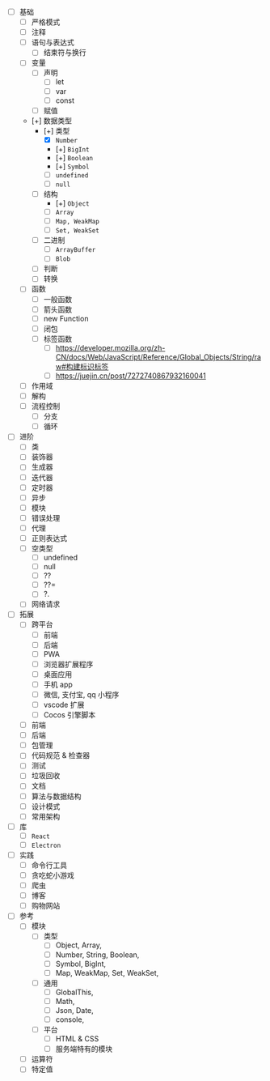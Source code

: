 - [ ] 基础
  - [ ] 严格模式
  - [ ] 注释
  - [ ] 语句与表达式
    - [ ] 结束符与换行
  - [ ] 变量
    - [ ] 声明
      - [ ] let
      - [ ] var
      - [ ] const
    - [ ] 赋值
  - [+] 数据类型
    - [+] 类型
      - [x] `Number`
      - [+] `BigInt`
      - [+] `Boolean`
      - [+] `Symbol`
      - [ ] `undefined`
      - [ ] `null`
    - [ ] 结构
      - [+] `Object`
      - [ ] `Array`
      - [ ] `Map, WeakMap`
      - [ ] `Set, WeakSet`
    - [ ] 二进制
      - [ ] `ArrayBuffer`
      - [ ] `Blob`
    - [ ] 判断
    - [ ] 转换
  - [ ] 函数
    - [ ] 一般函数
    - [ ] 箭头函数
    - [ ] new Function
    - [ ] 闭包
    - [ ] 标签函数
      - [ ] https://developer.mozilla.org/zh-CN/docs/Web/JavaScript/Reference/Global_Objects/String/raw#构建标识标签
      - [ ] https://juejin.cn/post/7272740867932160041
  - [ ] 作用域
  - [ ] 解构
  - [ ] 流程控制
    - [ ] 分支
    - [ ] 循环
- [ ] 进阶
  - [ ] 类
  - [ ] 装饰器
  - [ ] 生成器
  - [ ] 迭代器
  - [ ] 定时器
  - [ ] 异步
  - [ ] 模块
  - [ ] 错误处理
  - [ ] 代理
  - [ ] 正则表达式
  - [ ] 空类型
    - [ ] undefined
    - [ ] null
    - [ ] ??
    - [ ] ??=
    - [ ] ?.
  - [ ] 网络请求
- [ ] 拓展
  - [ ] 跨平台
    - [ ] 前端
    - [ ] 后端
    - [ ] PWA
    - [ ] 浏览器扩展程序
    - [ ] 桌面应用
    - [ ] 手机 app
    - [ ] 微信, 支付宝, qq 小程序
    - [ ] vscode 扩展
    - [ ] Cocos 引擎脚本
  - [ ] 前端
  - [ ] 后端
  - [ ] 包管理
  - [ ] 代码规范 & 检查器
  - [ ] 测试
  - [ ] 垃圾回收
  - [ ] 文档
  - [ ] 算法与数据结构
  - [ ] 设计模式
  - [ ] 常用架构
- [ ] 库
  - [ ] `React`
  - [ ] `Electron`
- [ ] 实践
  - [ ] 命令行工具
  - [ ] 贪吃蛇小游戏
  - [ ] 爬虫
  - [ ] 博客
  - [ ] 购物网站
- [ ] 参考
  - [ ] 模块
    - [ ] 类型
      - [ ] Object, Array, 
      - [ ] Number, String, Boolean, 
      - [ ] Symbol, BigInt,
      - [ ] Map, WeakMap, Set, WeakSet,
    - [ ] 通用
      - [ ] GlobalThis,
      - [ ] Math,
      - [ ] Json, Date,
      - [ ] console,
    - [ ] 平台
      - [ ] HTML & CSS
      - [ ] 服务端特有的模块
  - [ ] 运算符
  - [ ] 特定值
